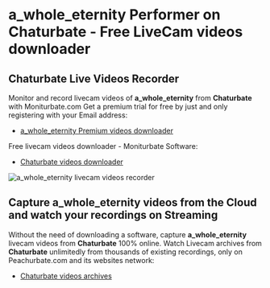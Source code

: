 # a_whole_eternity Performer on Chaturbate - Free LiveCam videos downloader

## Chaturbate Live Videos Recorder

Monitor and record livecam videos of **a_whole_eternity** from **Chaturbate** with Moniturbate.com
Get a premium trial for free by just and only registering with your Email address:
* [a_whole_eternity Premium videos downloader](https://moniturbate.com/request-demo-licence-key.html)

Free livecam videos downloader - Moniturbate Software:
* [Chaturbate videos downloader](https://moniturbate.com/moniturbate-download-software.html)

![a_whole_eternity livecam videos recorder](https://peachurnet.com/templates/moniturbate-software.png)


## Capture a_whole_eternity videos from the Cloud and watch your recordings on Streaming

Without the need of downloading a software, capture **a_whole_eternity** livecam videos from **Chaturbate** 100% online.
Watch Livecam archives from **Chaturbate** unlimitedly from thousands of existing recordings, only on Peachurbate.com and its websites network:
* [Chaturbate videos archives](https://peachurnet.com/)